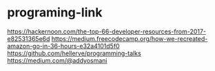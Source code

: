# programing-link

https://hackernoon.com/the-top-66-developer-resources-from-2017-e82531365e6d
https://medium.freecodecamp.org/how-we-recreated-amazon-go-in-36-hours-e32a4101d5f0
https://github.com/hellerve/programming-talks
https://medium.com/@addyosmani
